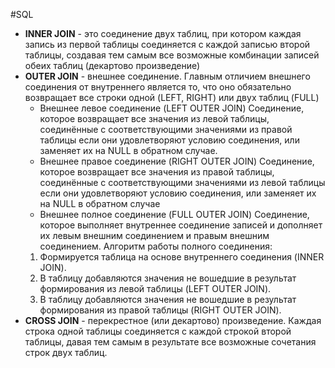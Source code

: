 #SQL

- __INNER JOIN__ - это соединение двух таблиц, при котором каждая запись из первой таблицы соединяется с каждой записью второй таблицы, создавая тем самым все возможные комбинации записей обеих таблиц (декартово произведение)
- __OUTER JOIN__ - внешнее соединение. Главным отличием внешнего соединения от внутреннего является то, что оно обязательно возвращает все строки одной (LEFT, RIGHT) или двух таблиц (FULL)
	- Внешнее левое соединение (LEFT OUTER JOIN)
		Соединение, которое возвращает все значения из левой таблицы, соединённые с соответствующими значениями из правой таблицы если они удовлетворяют условию соединения, или заменяет их на NULL в обратном случае.
	- Внешнее правое соединение (RIGHT OUTER JOIN)
		Соединение, которое возвращает все значения из правой таблицы, соединённые с соответствующими значениями из левой таблицы если они удовлетворяют условию соединения, или заменяет их на NULL в обратном случае
	- Внешнее полное соединение (FULL OUTER JOIN)
		Соединение, которое выполняет внутреннее соединение записей и дополняет их левым внешним соединением и правым внешним соединением.
	Алгоритм работы полного соединения:
	1. Формируется таблица на основе внутреннего соединения (INNER JOIN).
	2. В таблицу добавляются значения не вошедшие в результат формирования из левой таблицы (LEFT OUTER JOIN). 
	3. В таблицу добавляются значения не вошедшие в результат формирования из правой таблицы (RIGHT OUTER JOIN).
- __CROSS JOIN__ - перекрестное (или декартово) произведение. Каждая строка одной таблицы соединяется с каждой строкой второй таблицы, давая тем самым в результате все возможные сочетания строк двух таблиц. 

